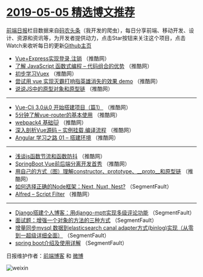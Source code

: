 # [2019-05-05 精选博文推荐](http://hao.caibaojian.com/date/2019/05/05)

[前端日报](http://caibaojian.com/c/news)栏目数据来自[码农头条](http://hao.caibaojian.com/)（我开发的爬虫），每日分享前端、移动开发、设计、资源和资讯等，为开发者提供动力，点击Star按钮来关注这个项目，点击Watch来收听每日的更新[Github主页](https://github.com/kujian/frontendDaily)
* [Vue+Express实现登录,注销](http://hao.caibaojian.com/109960.html) （推酷网）
* [了解 JavaScript 函数式编程 &#8211; 代码组合的优势](http://hao.caibaojian.com/109957.html) （推酷网）
* [初步学习Vuex](http://hao.caibaojian.com/109959.html) （推酷网）
* [尝试用 vue 实现灭霸打响指英雄消失的效果 demo](http://hao.caibaojian.com/109952.html) （推酷网）
* [说说JS中的原型对象和原型链](http://hao.caibaojian.com/109956.html) （推酷网）

***
* [Vue-Cli 3.0从0 开始搭建项目（篇1）](http://hao.caibaojian.com/109949.html) （推酷网）
* [5分钟了解vue-router的基本使用](http://hao.caibaojian.com/109958.html) （推酷网）
* [webpack4 基础🐱](http://hao.caibaojian.com/109948.html) （推酷网）
* [深入剖析Vue源码 &#8211; 实例挂载,编译流程](http://hao.caibaojian.com/109951.html) （推酷网）
* [Angular 学习之路 01 – 搭建环境](http://hao.caibaojian.com/109954.html) （推酷网）

***
* [浅谈js函数节流和函数防抖](http://hao.caibaojian.com/109955.html) （推酷网）
* [SpringBoot,Vue前后端分离开发首秀](http://hao.caibaojian.com/109947.html) （推酷网）
* [用自己的方式（图）理解constructor、prototype、__proto__和原型链](http://hao.caibaojian.com/109950.html) （推酷网）
* [如何选择正确的Node框架：Next, Nuxt, Nest?](http://hao.caibaojian.com/109942.html) （SegmentFault）
* [Alfred &#8211; Script Filter](http://hao.caibaojian.com/109953.html) （推酷网）

***
* [Django搭建个人博客：用django-mptt实现多级评论功能](http://hao.caibaojian.com/109943.html) （SegmentFault）
* [面试题：增强一个对象的方法的三种方式](http://hao.caibaojian.com/109944.html) （SegmentFault）
* [增量同步mysql 数据到elasticsearch canal adapter方式(binlog)实现（从零到一超级详细全面）](http://hao.caibaojian.com/109945.html) （SegmentFault）
* [spring boot介绍及使用详解](http://hao.caibaojian.com/109946.html) （SegmentFault）

日报维护作者：[前端博客](http://caibaojian.com/) 和 [微博](http://caibaojian.com/go/weibo)

![weixin](https://user-images.githubusercontent.com/3055447/38468989-651132ac-3b80-11e8-8e6b-15122322a9d7.png)